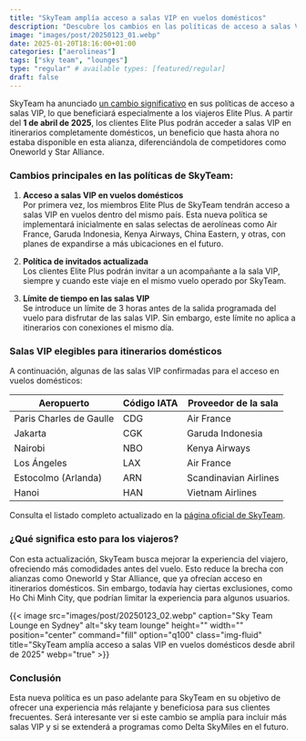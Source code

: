 ```yaml
---
title: "SkyTeam amplía acceso a salas VIP en vuelos domésticos"
description: "Descubre los cambios en las políticas de acceso a salas VIP de SkyTeam que beneficiarán a los clientes Elite Plus en vuelos domésticos. Más beneficios, menos restricciones."
image: "images/post/20250123_01.webp"
date: 2025-01-20T18:16:00+01:00
categories: ["aerolineas"]
tags: ["sky team", "lounges"]
type: "regular" # available types: [featured/regular]
draft: false
---
```


SkyTeam ha anunciado [un cambio significativo](https://www.skyteam.com/en/about/press-releases/press-releases-2025/changes-to-skyteam-lounge-access-policy) en sus políticas de acceso a salas VIP, lo que beneficiará especialmente a los viajeros Elite Plus. A partir del **1 de abril de 2025**, los clientes Elite Plus podrán acceder a salas VIP en itinerarios completamente domésticos, un beneficio que hasta ahora no estaba disponible en esta alianza, diferenciándola de competidores como Oneworld y Star Alliance.

### Cambios principales en las políticas de SkyTeam:

1. **Acceso a salas VIP en vuelos domésticos**  
   Por primera vez, los miembros Elite Plus de SkyTeam tendrán acceso a salas VIP en vuelos dentro del mismo país. Esta nueva política se implementará inicialmente en salas selectas de aerolíneas como Air France, Garuda Indonesia, Kenya Airways, China Eastern, y otras, con planes de expandirse a más ubicaciones en el futuro.

2. **Política de invitados actualizada**  
   Los clientes Elite Plus podrán invitar a un acompañante a la sala VIP, siempre y cuando este viaje en el mismo vuelo operado por SkyTeam.

3. **Límite de tiempo en las salas VIP**  
   Se introduce un límite de 3 horas antes de la salida programada del vuelo para disfrutar de las salas VIP. Sin embargo, este límite no aplica a itinerarios con conexiones el mismo día.

### Salas VIP elegibles para itinerarios domésticos
A continuación, algunas de las salas VIP confirmadas para el acceso en vuelos domésticos:

| Aeropuerto              | Código IATA | Proveedor de la sala    |
|-------------------------|-------------|-------------------------|
| Paris Charles de Gaulle | CDG         | Air France              |
| Jakarta                 | CGK         | Garuda Indonesia        |
| Nairobi                 | NBO         | Kenya Airways           |
| Los Ángeles             | LAX         | Air France              |
| Estocolmo (Arlanda)     | ARN         | Scandinavian Airlines   |
| Hanoi                   | HAN         | Vietnam Airlines        |

Consulta el listado completo actualizado en la [página oficial de SkyTeam](https://www.skyteam.com/en/lounges/).

### ¿Qué significa esto para los viajeros?
Con esta actualización, SkyTeam busca mejorar la experiencia del viajero, ofreciendo más comodidades antes del vuelo. Esto reduce la brecha con alianzas como Oneworld y Star Alliance, que ya ofrecían acceso en itinerarios domésticos. Sin embargo, todavía hay ciertas exclusiones, como Ho Chi Minh City, que podrían limitar la experiencia para algunos usuarios.

{{< image src="images/post/20250123_02.webp" caption="Sky Team Lounge en Sydney" alt="sky team lounge" height="" width="" position="center" command="fill" option="q100" class="img-fluid" title="SkyTeam amplía acceso a salas VIP en vuelos domésticos desde abril de 2025" webp="true" >}}

### Conclusión
Esta nueva política es un paso adelante para SkyTeam en su objetivo de ofrecer una experiencia más relajante y beneficiosa para sus clientes frecuentes. Será interesante ver si este cambio se amplía para incluir más salas VIP y si se extenderá a programas como Delta SkyMiles en el futuro.
